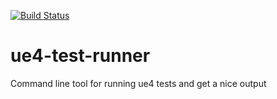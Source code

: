 [![Build Status](https://travis-ci.com/Azowyl/ue4-test-runner.svg?branch=master)](https://travis-ci.com/Azowyl/ue4-test-runner)

# ue4-test-runner
Command line tool for running ue4 tests and get a nice output
